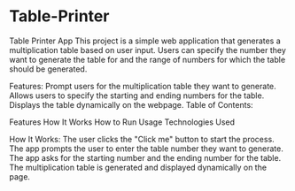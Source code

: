 # Table-Printer

Table Printer App
This project is a simple web application that generates a multiplication table based on user input. Users can specify the number they want to generate the table for and the range of numbers for which the table should be generated.

Features:
Prompt users for the multiplication table they want to generate.
Allows users to specify the starting and ending numbers for the table.
Displays the table dynamically on the webpage.
Table of Contents:

Features
How It Works
How to Run
Usage
Technologies Used

How It Works:
The user clicks the "Click me" button to start the process.
The app prompts the user to enter the table number they want to generate.
The app asks for the starting number and the ending number for the table.
The multiplication table is generated and displayed dynamically on the page.
